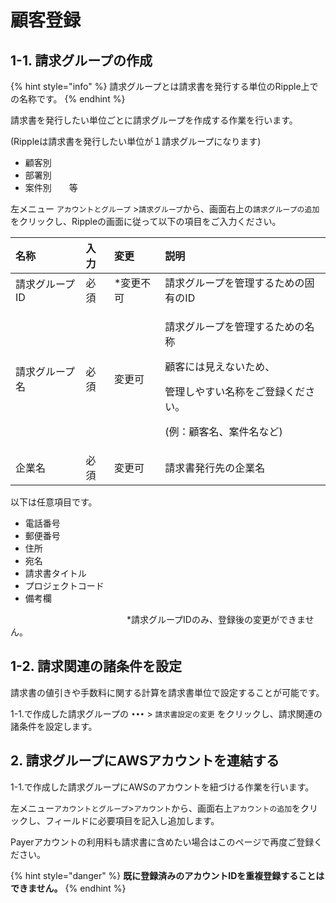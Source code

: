 # 顧客登録

## 1-1. 請求グループの作成

{% hint style="info" %}
請求グループとは請求書を発行する単位のRipple上での名称です。
{% endhint %}

請求書を発行したい単位ごとに請求グループを作成する作業を行います。

\(Rippleは請求書を発行したい単位が１請求グループになります\)

* 顧客別
* 部署別
* 案件別　　等

左メニュー `アカウントとグループ` &gt;`請求グループ`から、画面右上の`請求グループの追加`をクリックし、Rippleの画面に従って以下の項目をご入力ください。

<table>
  <thead>
    <tr>
      <th style="text-align:left">&#x540D;&#x79F0;</th>
      <th style="text-align:left">&#x5165;&#x529B;</th>
      <th style="text-align:left">&#x5909;&#x66F4;</th>
      <th style="text-align:left">&#x8AAC;&#x660E;</th>
    </tr>
  </thead>
  <tbody>
    <tr>
      <td style="text-align:left">&#x8ACB;&#x6C42;&#x30B0;&#x30EB;&#x30FC;&#x30D7;ID</td>
      <td style="text-align:left">&#x5FC5;&#x9808;</td>
      <td style="text-align:left">*&#x5909;&#x66F4;&#x4E0D;&#x53EF;</td>
      <td style="text-align:left">&#x8ACB;&#x6C42;&#x30B0;&#x30EB;&#x30FC;&#x30D7;&#x3092;&#x7BA1;&#x7406;&#x3059;&#x308B;&#x305F;&#x3081;&#x306E;&#x56FA;&#x6709;&#x306E;ID</td>
    </tr>
    <tr>
      <td style="text-align:left">&#x8ACB;&#x6C42;&#x30B0;&#x30EB;&#x30FC;&#x30D7;&#x540D;</td>
      <td style="text-align:left">&#x5FC5;&#x9808;</td>
      <td style="text-align:left">&#x5909;&#x66F4;&#x53EF;</td>
      <td style="text-align:left">
        <p>&#x8ACB;&#x6C42;&#x30B0;&#x30EB;&#x30FC;&#x30D7;&#x3092;&#x7BA1;&#x7406;&#x3059;&#x308B;&#x305F;&#x3081;&#x306E;&#x540D;&#x79F0;</p>
        <p>&#x9867;&#x5BA2;&#x306B;&#x306F;&#x898B;&#x3048;&#x306A;&#x3044;&#x305F;&#x3081;&#x3001;</p>
        <p>&#x7BA1;&#x7406;&#x3057;&#x3084;&#x3059;&#x3044;&#x540D;&#x79F0;&#x3092;&#x3054;&#x767B;&#x9332;&#x304F;&#x3060;&#x3055;&#x3044;&#x3002;</p>
        <p>(&#x4F8B;&#xFF1A;&#x9867;&#x5BA2;&#x540D;&#x3001;&#x6848;&#x4EF6;&#x540D;&#x306A;&#x3069;)</p>
      </td>
    </tr>
    <tr>
      <td style="text-align:left">&#x4F01;&#x696D;&#x540D;</td>
      <td style="text-align:left">&#x5FC5;&#x9808;</td>
      <td style="text-align:left">&#x5909;&#x66F4;&#x53EF;</td>
      <td style="text-align:left">&#x8ACB;&#x6C42;&#x66F8;&#x767A;&#x884C;&#x5148;&#x306E;&#x4F01;&#x696D;&#x540D;</td>
    </tr>
  </tbody>
</table>

以下は任意項目です。

* 電話番号
* 郵便番号
* 住所
* 宛名
* 請求書タイトル
* プロジェクトコード
* 備考欄

　　　　　　　　　　　　　                      \*請求グループIDのみ、登録後の変更ができません。

## 1-2. 請求関連の諸条件を設定

請求書の値引きや手数料に関する計算を請求書単位で設定することが可能です。

1-1.で作成した請求グループの `•••` &gt; `請求書設定の変更` をクリックし、請求関連の諸条件を設定します。

## 2. 請求グループにAWSアカウントを連結する

1-1.で作成した請求グループにAWSのアカウントを紐づける作業を行います。

左メニュー`アカウントとグループ`&gt;`アカウント`から、画面右上`アカウントの追加`をクリックし、フィールドに必要項目を記入し追加します。

Payerアカウントの利用料も請求書に含めたい場合はこのページで再度ご登録ください。

{% hint style="danger" %}
**既に登録済みのアカウントIDを重複登録することはできません。**
{% endhint %}



